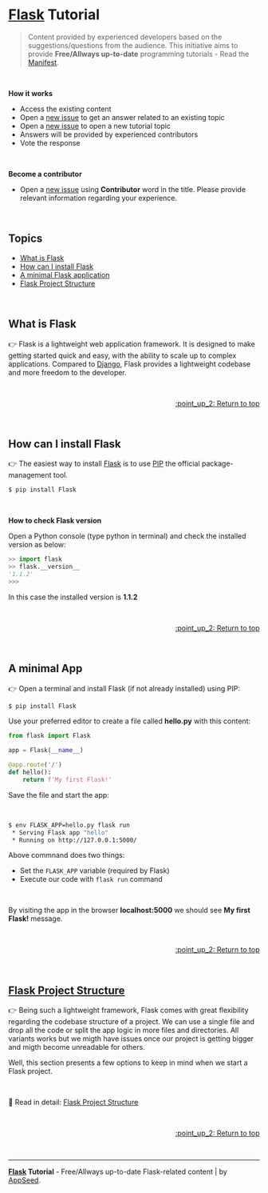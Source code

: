 # [Flask](https://palletsprojects.com/p/flask/) Tutorial

> Content provided by experienced developers based on the suggestions/questions from the audience. This initiative aims to provide **Free/Allways up-to-date** programming tutorials - Read the [Manifest](https://github.com/app-generator/learn-to-code).

<br />

**How it works**

- Access the existing content
- Open a [new issue](https://github.com/app-generator/tutorial-flask/issues/new) to get an answer related to an existing topic
- Open a [new issue](https://github.com/app-generator/tutorial-flask/issues/new) to open a new tutorial topic
- Answers will be provided by experienced contributors 
- Vote the response

<br />

**Become a contributor**  

- Open a [new issue](https://github.com/app-generator/tutorial-flask/issues/new) using **Contributor** word in the title. Please provide relevant information regarding your experience. 

<br />

## Topics

- [What is Flask](#what-is-flask)
- [How can I install Flask](#how-can-i-install-flask)
- [A minimal Flask application](#a-minimal-app)
- [Flask Project Structure](#flask-project-structure)

<br />

## What is Flask

:point_right: Flask is a lightweight web application framework. It is designed to make getting started quick and easy, with the ability to scale up to complex applications.
Compared to [Django](https://www.djangoproject.com/), Flask provides a lightweight codebase and more freedom to the developer.

<br />

<p align="right"><a href="#topics"> :point_up_2: Return to top</a></p>

<br />

## How can I install Flask

:point_right: The easiest way to install [Flask](https://palletsprojects.com/p/flask/) is to use [PIP](https://pip.pypa.io/en/stable/quickstart/) the official package-management tool.

```bash
$ pip install Flask
```

<br />

**How to check Flask version**

Open a Python console (type python in terminal) and check the installed version as below:

```python
>> import flask
>> flask.__version__
'1.1.2' 
>>>
```

In this case the installed version is **1.1.2**

<br />

<p align="right"><a href="#topics"> :point_up_2: Return to top</a></p>

<br />

## A minimal App

:point_right: Open a terminal and install Flask (if not already installed) using PIP:

```bash
$ pip install Flask
```

Use your preferred editor to create a file called **hello.py** with this content:

```python
from flask import Flask

app = Flask(__name__)

@app.route('/')
def hello():
    return f'My first Flask!'
```

Save the file and start the app:

<br />

```bash
$ env FLASK_APP=hello.py flask run
 * Serving Flask app "hello"
 * Running on http://127.0.0.1:5000/
```

Above commnand does two things:

- Set the `FLASK_APP` variable (required by Flask)
- Execute our code with `flask run` command

<br />

By visiting the app in the browser **localhost:5000** we should see **My first Flask!** message.

<br />

<p align="right"><a href="#topics"> :point_up_2: Return to top</a></p>

<br />

## [Flask Project Structure](./flask-project-structure.md)

:point_right: Being such a lightweight framework, Flask comes with great flexibility regarding the codebase structure of a project. We can use a single file and drop all the code or split the app logic in more files and directories. All variants works but we migth have issues once our project is getting bigger and migth become unreadable for others. 

Well, this section presents a few options to keep in mind when we start a Flask project. 

<br />

:link: Read in detail: [Flask Project Structure](./flask-project-structure.md) 

<br />

<p align="right"><a href="#topics"> :point_up_2: Return to top</a></p>

<br />

---
**[Flask](https://palletsprojects.com/p/flask/) Tutorial** - Free/Allways up-to-date Flask-related content | by [AppSeed](https://appseed.us?ref=gh).

